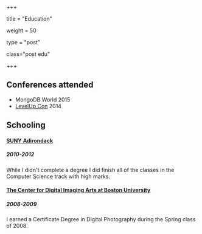 +++

title = "Education"

weight = 50

type = "post"

class="post edu"

+++

## Conferences attended

  - MongoDB World 2015
  - [LevelUp Con](http://www.levelupcon.com/) 2014

## Schooling

#### [SUNY Adirondack](https://www.sunyacc.edu/)
##### 2010-2012

While I didn't complete a degree I did finish all of the classes in the Computer Science track with high marks.

#### [The Center for Digital Imaging Arts at Boston University](https://en.wikipedia.org/wiki/Center_for_Digital_Imaging_Arts_at_Boston_University)
##### 2008-2009

I earned a Certificate Degree in Digital Photography during the Spring class of 2008.

